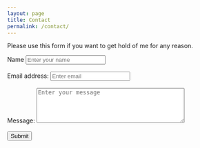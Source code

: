 ```yaml
---
layout: page
title: Contact
permalink: /contact/
---
```

Please use this form if you want to get hold of me for any reason. 
<form accept-charset="UTF-8" action="https://getform.io/f/35a46398-9cd8-40a4-98e9-bf584442115a" method="POST" enctype="multipart/form-data" target="_blank">
     <div class="form-group">
            <label for="InputName">Name</label>         
            <input type="text" name="name" class="form-control" id="InputName" placeholder="Enter your name" required="required">
          </div>    
    <br>
      <div class="form-group">
            <label for="InputEmail1" required="required">Email address:</label>
            <input type="email" name="email" class="form-control" id="InputEmail1" aria-describedby="emailHelp" placeholder="Enter email">
          </div>    
    <br>
         <div class="form-group">   
             <label for="InputMessage">Message:</label>
             <textarea name="Message" id="InputMessage" placeholder="Enter your message" cols="40" rows="5"></textarea>
        </div>      
    <br>
          <button type="submit" class="btn btn-primary">Submit</button>
        </form>